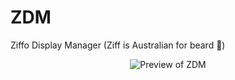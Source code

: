 # ZDM
Ziffo Display Manager (Ziff is Australian for beard 🧔)

<p align="center">
  <img src="https://github.com/csmertx/ZDM/blob/master/zdm_screenshot.png?raw=true" alt="Preview of ZDM"/>
</p>

